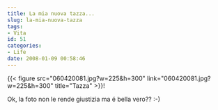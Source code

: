 ```yaml
---
title: La mia nuova tazza...
slug: la-mia-nuova-tazza
tags:
- Vita
id: 51
categories:
- Life
date: 2008-01-09 00:58:46
---
```


{{< figure src="060420081.jpg?w=225&amp;h=300" link="060420081.jpg?w=225&amp;h=300" title="Tazza" >}}!

Ok, la foto non le rende giustizia ma é bella vero?? :-)
